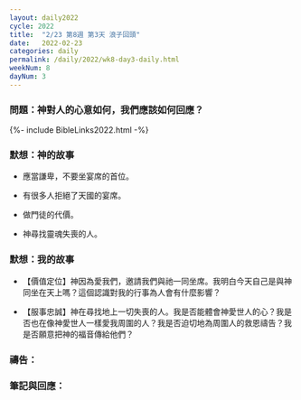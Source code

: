 ```yaml
---
layout: daily2022
cycle: 2022
title:  "2/23 第8週 第3天 浪子回頭"
date:   2022-02-23
categories: daily
permalink: /daily/2022/wk8-day3-daily.html
weekNum: 8
dayNum: 3
---
```


### 問題：神對人的心意如何，我們應該如何回應？

{%- include BibleLinks2022.html -%}

### 默想：神的故事 
+ 應當謙卑，不要坐宴席的首位。

+ 有很多人拒絕了天國的宴席。

+ 做門徒的代價。

+ 神尋找靈魂失喪的人。

### 默想：我的故事
+ 【價值定位】神因為愛我們，邀請我們與祂一同坐席。我明白今天自己是與神同坐在天上嗎？這個認識對我的行事為人會有什麼影響？

+ 【服事忠誠】神在尋找地上一切失喪的人。我是否能體會神愛世人的心？我是否也在像神愛世人一樣愛我周圍的人？我是否迫切地為周圍人的救恩禱告？我是否願意把神的福音傳給他們？

### 禱告：

### 筆記與回應：
